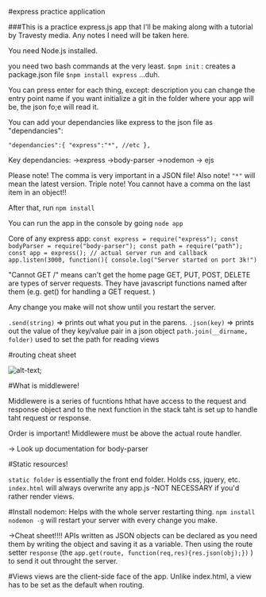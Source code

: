 #express practice application

###This is a practice express.js app that I'll be making along with a tutorial by Travesty media. Any notes I need will be taken here. 

You need Node.js installed. 

you need two bash commands at the very least. 
`$npm init` : creates a package.json file
`$npm install express` ...duh. 

You can press enter for each thing, except:
description
you can change the entry point name if you want
initialize a git in the folder where your app will be, the json fo;e will read it. 

You can add your dependancies like express to the json file as "dependancies":

`"dependancies":{
    "express":"*",
    //etc
},`

Key dependancies:
->express
->body-parser
->nodemon
-> ejs

Please note! The comma is very important in a JSON file!
Also note! `"*"` will mean the latest version. 
Triple note! You cannot have a comma on the last item in an object!! 

After that, run `npm install`

You can run the app in the console by going `node app`

Core of any express app: 
`const express = require("express");
const bodyParser = require("body-parser");
const path = require("path");
const app = express();
// actual server run and callback
app.listen(3000, function(){
  console.log("Server started on port 3k!")`

"Cannot GET /" means can't get the home page
GET, PUT, POST, DELETE are types of server requests. They have javascript functions named after them (e.g. get() for handling a GET request. )

Any change you make will not show until you restart the server. 

`.send(string)` => prints out what you put in the parens. 
`.json(key)` => prints out the value of they key/value pair in a json object
`path.join(__dirname, folder)` used to set the path for reading views

#routing cheat sheet

![alt-text](images/express-routing.png);

#What is middlewere!

Middlewere is a series of fucntions hthat have access to the request and response object and to the next function in the stack taht is set up to handle taht request or response. 

Order is important! Middlewere must be above the actual route handler. 

 -> Look up documentation for body-parser

#Static resources!

 `static folder` is essentially the front end folder. Holds css, jquery, etc. 
 `index.html` will always overwrite any app.js
    -NOT NECESSARY if you'd rather render views. 

#Install nodemon:
Helps with the whole server restarting thing.
`npm install nodemon -g` will restart your server with every change you make. 

->Cheat sheet!!!!
APIs written as JSON objects can be declared as you need them by writing the object and saving it as a variable. Then using the route setter `response` (the `app.get(route, function(req,res){res.json(obj);})` ) to send it out throught the server. 


#Views
views are the client-side face of the app. 
Unlike index.html, a view has to be set as the default when routing. 








